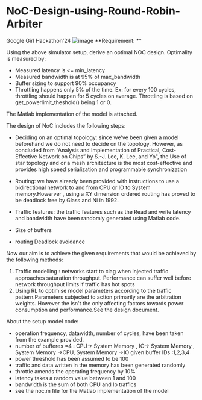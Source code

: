 # NoC-Design-using-Round-Robin-Arbiter
Google Girl Hackathon'24
![image](https://github.com/Unnati2310/NoC-Design-using-Round-Robin-Arbiter/assets/101443031/1a256890-ad6a-49d9-8f9b-3cd29c03459b)
**Requirement: **

Using the above simulator setup, derive an optimal NOC design. Optimality is measured by:
* Measured latency is <= min_latency
* Measured bandwidth is at 95% of max_bandwidth
* Buffer sizing to support 90% occupancy
* Throttling happens only 5% of the time. Ex: for every 100 cycles, throttling should happen for 5 cycles on average. Throttling is based on get_powerlimit_theshold() being 1 or 0.


The Matlab implementation of the model is attached.

The design of NoC includes the following steps:
-   Deciding on an optimal topology: since we've been given a model beforehand we do not need to decide on the topology. However, as concluded from “Analysis and Implementation of Practical, Cost-Effective Network on Chips” by S.-J. Lee, K. Lee, and Yo", the Use of star topology and or a  mesh architecture is the most cost-effective and provides high speed serialization and programmable synchronization

-   Routing: we have already been provided with instructions to use a bidirectional network to and from CPU or IO to System memory.Howerver , using a XY dimension ordered routing has proved to be deadlock free by Glass and Ni in 1992.
-   Traffic features: the traffic features such as the Read and write latency and bandwidth have been randomly generated using Matlab code.
-   Size of buffers
-   routing Deadlock avoidance

Now our aim is to achieve the given requirements that would be achieved by the following methods:
1) Traffic modelling : networks start to clag when injected traffic approaches saturation throughput. Performance can suffer well before network throughput limits if traffic has hot spots
2) Using RL to optimise model parameters according to the traffic pattern.Parameters subjected to action primarily are the arbitration weights. However the isn't the only affecting factors towards power consumption and performance.See the design document.


About the setup model code:
- operation frequency, datawidth, number of cycles, have been taken from the example provided.
- number of bufferes =4 : CPU-> System Memory , IO-> System Memory , System Memory ->CPU, System Memory ->IO given buffer IDs :1,2,3,4
- power threshold has been assumed to be 100
- traffic and data written in the memory has been generated randomly
- throttle amends the operating frequency by 10%
- latency takes a random value between 1 and 100
- bandwidth is the sum of both CPU and Io traffics
- see the noc.m file for the Matlab implementation of the model
